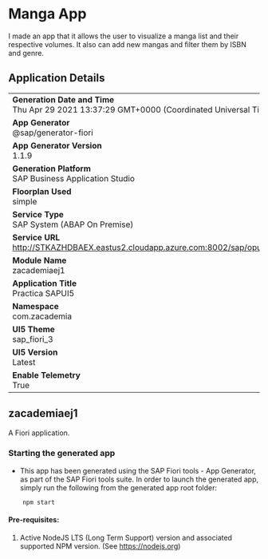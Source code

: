 # Manga App
I made an app that it allows the user to visualize a manga list and their respective volumes. It also can add new mangas and filter them by ISBN and genre.


## Application Details
|               |
| ------------- |
|**Generation Date and Time**<br>Thu Apr 29 2021 13:37:29 GMT+0000 (Coordinated Universal Time)|
|**App Generator**<br>@sap/generator-fiori|
|**App Generator Version**<br>1.1.9|
|**Generation Platform**<br>SAP Business Application Studio|
|**Floorplan Used**<br>simple|
|**Service Type**<br>SAP System (ABAP On Premise)|
|**Service URL**<br>http://STKAZHDBAEX.eastus2.cloudapp.azure.com:8002/sap/opu/odata/sap/ZOS_ACADEMIA_JIDI3_SRV
|**Module Name**<br>zacademiaej1|
|**Application Title**<br>Practica SAPUI5|
|**Namespace**<br>com.zacademia|
|**UI5 Theme**<br>sap_fiori_3|
|**UI5 Version**<br>Latest|
|**Enable Telemetry**<br>True|

## zacademiaej1

A Fiori application.

### Starting the generated app

-   This app has been generated using the SAP Fiori tools - App Generator, as part of the SAP Fiori tools suite.  In order to launch the generated app, simply run the following from the generated app root folder:

```
    npm start
```


#### Pre-requisites:

1. Active NodeJS LTS (Long Term Support) version and associated supported NPM version.  (See https://nodejs.org)


